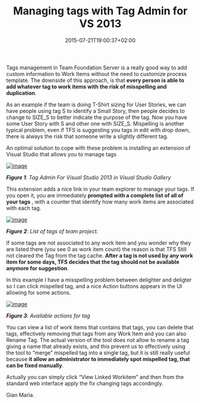 ﻿---
title: "Managing tags with Tag Admin for VS 2013"
description: ""
date: 2015-07-21T19:00:37+02:00
draft: false
tags: [Tfs]
categories: [Team Foundation Server]
---
Tags management in Team Foundation Server is a really good way to add custom information to Work Items without the need to customize process template. The downside of this approach, is that  **every person is able to add whatever tag to work items with the risk of misspelling and duplication**.

As an example if the team is doing T-Shirt sizing for User Stories, we can have people using tag S to identify a Small Story, then people decides to change to SIZE\_S to better indicate the purpose of the tag. Now you have some User Story with S and other one with SIZE\_S. Mispelling is another typical problem, even if TFS is suggesting you tags in edit with drop down, there is always the risk that someone write a slightly different tag.

An optimal solution to cope with these problem is installing an extension of Visual Studio that allows you to manage tags

[![image](https://www.codewrecks.com/blog/wp-content/uploads/2015/07/image_thumb3.png "image")](https://www.codewrecks.com/blog/wp-content/uploads/2015/07/image3.png)

 ***Figure 1***: *Tag Admin For Visual Studio 2013 in Visual Studio Gallery*

This extension adds a nice link in your team explorer to manage your tags. If you open it, you are immediately  **prompted with a complete list of all of your tags** , with a counter that identify how many work items are associated with each tag.

[![image](https://www.codewrecks.com/blog/wp-content/uploads/2015/07/image_thumb4.png "image")](https://www.codewrecks.com/blog/wp-content/uploads/2015/07/image4.png)

 ***Figure 2***: *List of tags of team project.*

If some tags are not associated to any work item and you wonder why they are listed there (you see 0 as work item count) the reason is that TFS Still not cleared the Tag from the tag cache.  **After a tag is not used by any work item for some days, TFS decides that the tag should not be available anymore for suggestion**.

In this example I have a misspelling problem between delighter and deligter so I can click mispelled tag, and a nice Action buttons appears in the UI allowing for some actions.

[![image](https://www.codewrecks.com/blog/wp-content/uploads/2015/07/image_thumb5.png "image")](https://www.codewrecks.com/blog/wp-content/uploads/2015/07/image5.png)

 ***Figure 3***: *Available actions for tag*

You can view a list of work items that contains that tags, you can delete that tags, effectively removing that tags from any Work Item and you can also Rename Tag. The actual version of the tool does not allow to rename a tag giving a name that already exists, and this prevent us to effectively using the tool to “merge” mispelled tag into a single tag, but it is still really useful because **it allow an administrator to immediately spot mispelled tag, that can be fixed manually**.

Actually you can simply click “View Linked Workitem” and then from the standard web interface apply the fix changing tags accordingly.

Gian Maria.
